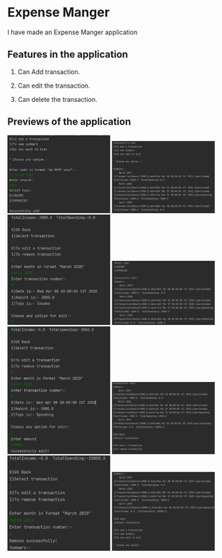 # Expense Manger

I have made an Expense Manger application

## Features in the application

1. Can Add transaction. 

2. Can edit the transaction.

3. Can delete the transaction.

## Previews of the application

<img title="" src="https://github.com/abhishek123-bit/CDN/blob/main/Expense%20Manager/01.png?raw=true" alt="" width="231">
<img title="" src="https://github.com/abhishek123-bit/CDN/blob/main/Expense%20Manager/02.png?raw=true" alt="" width="231">
<img title="" src="https://github.com/abhishek123-bit/CDN/blob/main/Expense%20Manager/03.png?raw=true" alt="" width="231">
<img title="" src="https://github.com/abhishek123-bit/CDN/blob/main/Expense%20Manager/04.png?raw=true" alt="" width="231">
<img title="" src="https://github.com/abhishek123-bit/CDN/blob/main/Expense%20Manager/05.png?raw=true" alt="" width="231">
<img title="" src="https://github.com/abhishek123-bit/CDN/blob/main/Expense%20Manager/06.png?raw=true" alt="" width="231">
<img title="" src="https://github.com/abhishek123-bit/CDN/blob/main/Expense%20Manager/07.png?raw=true" alt="" width="231">
<img title="" src="https://github.com/abhishek123-bit/CDN/blob/main/Expense%20Manager/08.png?raw=true" alt="" width="231">



